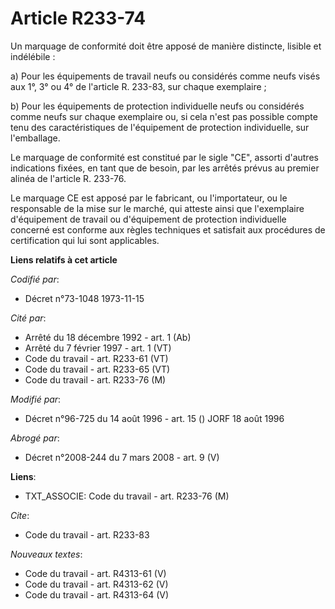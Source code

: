 # Article R233-74

Un marquage de conformité doit être apposé de manière distincte, lisible et indélébile :

a) Pour les équipements de travail neufs ou considérés comme neufs visés aux 1°, 3° ou 4° de l'article R. 233-83, sur chaque
exemplaire ;

b) Pour les équipements de protection individuelle neufs ou considérés comme neufs sur chaque exemplaire ou, si cela n'est
pas possible compte tenu des caractéristiques de l'équipement de protection individuelle, sur l'emballage.

Le marquage de conformité est constitué par le sigle "CE", assorti d'autres indications fixées, en tant que de besoin, par
les arrêtés prévus au premier alinéa de l'article R. 233-76.

Le marquage CE est apposé par le fabricant, ou l'importateur, ou le responsable de la mise sur le marché, qui atteste ainsi
que l'exemplaire d'équipement de travail ou d'équipement de protection individuelle concerné est conforme aux règles
techniques et satisfait aux procédures de certification qui lui sont applicables.

**Liens relatifs à cet article**

_Codifié par_:

  - Décret n°73-1048 1973-11-15

_Cité par_:

  - Arrêté du 18 décembre 1992 - art. 1 (Ab)
  - Arrêté du 7 février 1997 - art. 1 (VT)
  - Code du travail - art. R233-61 (VT)
  - Code du travail - art. R233-65 (VT)
  - Code du travail - art. R233-76 (M)

_Modifié par_:

  - Décret n°96-725 du 14 août 1996 - art. 15 () JORF 18 août 1996

_Abrogé par_:

  - Décret n°2008-244 du 7 mars 2008 - art. 9 (V)

**Liens**:

  - TXT_ASSOCIE: Code du travail - art. R233-76 (M)

_Cite_:

  - Code du travail - art. R233-83

_Nouveaux textes_:

  - Code du travail - art. R4313-61 (V)
  - Code du travail - art. R4313-62 (V)
  - Code du travail - art. R4313-64 (V)
